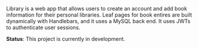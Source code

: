 Library is a web app that allows users to create an account and add book information for their personal libraries. Leaf pages for book entires are built dynamically with Handlebars, and it uses a MySQL back end. It uses JWTs to authenticate user sessions. 

**Status**: This project is currently in development. 